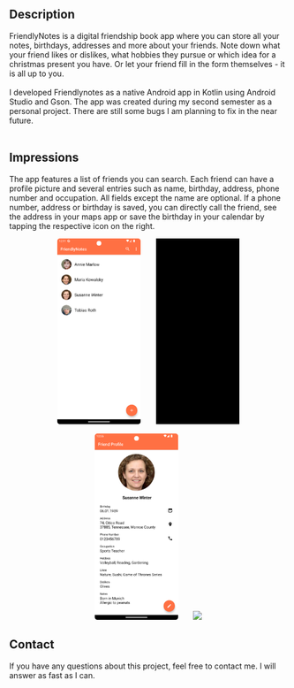 ## Description

FriendlyNotes is a digital friendship book app where you can store all your notes, birthdays, addresses and more about your friends. 
Note down what your friend likes or dislikes, what hobbies they pursue or which idea for a christmas present you have. Or let your friend fill in the form themselves - it is all up to you.
<br>
<br>
I developed Friendlynotes as a native Android app in Kotlin using Android Studio and Gson. The app was created during my second semester as a personal project. There are still some bugs I am planning to fix in the near future.
<br>
<br>

## Impressions

The app features a list of friends you can search. Each friend can have a profile picture and several entries such as name, birthday, address, phone number and occupation. All fields except the name are optional.
If a phone number, address or birthday is saved, you can directly call the friend, see the address in your maps app or save the birthday in your calendar by tapping the respective icon on the right.

<p align="center">
<img src="https://github.com/alexandrawaas/FriendlyNotes/blob/main/screenshots/Screenshot_20240223_121159.png" width="30%" padding="10px 10px 10px 10px">
   &nbsp;&nbsp;&nbsp;&nbsp;&nbsp;
<img src="https://github.com/alexandrawaas/FriendlyNotes/blob/main/screenshots/FriendlyNotesDemoSearch.gif" width="30%" padding="10px 10px 10px 10px">

</p>
<p align="center">
<img src="https://github.com/alexandrawaas/FriendlyNotes/blob/main/screenshots/Screenshot_20240223_105546.png" width="30%" padding="10px 10px 10px 10px">
      &nbsp;&nbsp;&nbsp;&nbsp;&nbsp;
   <img src="https://github.com/alexandrawaas/FriendlyNotes/blob/main/screenshots/FriendlyNotesDemoVideo.gif" width="30%" padding="10px 10px 10px 10px">

</p>

## Contact

If you have any questions about this project, feel free to contact me. I will answer as fast as I can.
